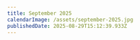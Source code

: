 ```yaml
---
title: September 2025
calendarImage: /assets/september-2025.jpg
publishedDate: 2025-08-29T15:12:39.933Z
---
```

